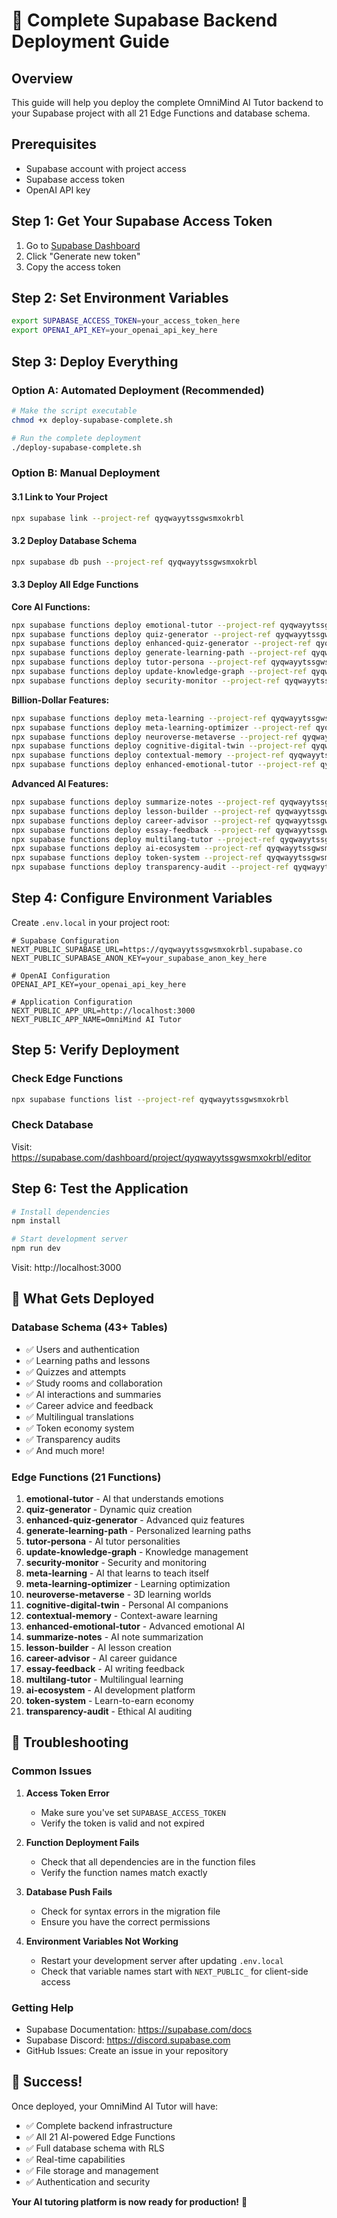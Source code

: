 # 🚀 Complete Supabase Backend Deployment Guide

## Overview
This guide will help you deploy the complete OmniMind AI Tutor backend to your Supabase project with all 21 Edge Functions and database schema.

## Prerequisites
- Supabase account with project access
- Supabase access token
- OpenAI API key

## Step 1: Get Your Supabase Access Token

1. Go to [Supabase Dashboard](https://supabase.com/dashboard/account/tokens)
2. Click "Generate new token"
3. Copy the access token

## Step 2: Set Environment Variables

```bash
export SUPABASE_ACCESS_TOKEN=your_access_token_here
export OPENAI_API_KEY=your_openai_api_key_here
```

## Step 3: Deploy Everything

### Option A: Automated Deployment (Recommended)
```bash
# Make the script executable
chmod +x deploy-supabase-complete.sh

# Run the complete deployment
./deploy-supabase-complete.sh
```

### Option B: Manual Deployment

#### 3.1 Link to Your Project
```bash
npx supabase link --project-ref qyqwayytssgwsmxokrbl
```

#### 3.2 Deploy Database Schema
```bash
npx supabase db push --project-ref qyqwayytssgwsmxokrbl
```

#### 3.3 Deploy All Edge Functions

**Core AI Functions:**
```bash
npx supabase functions deploy emotional-tutor --project-ref qyqwayytssgwsmxokrbl
npx supabase functions deploy quiz-generator --project-ref qyqwayytssgwsmxokrbl
npx supabase functions deploy enhanced-quiz-generator --project-ref qyqwayytssgwsmxokrbl
npx supabase functions deploy generate-learning-path --project-ref qyqwayytssgwsmxokrbl
npx supabase functions deploy tutor-persona --project-ref qyqwayytssgwsmxokrbl
npx supabase functions deploy update-knowledge-graph --project-ref qyqwayytssgwsmxokrbl
npx supabase functions deploy security-monitor --project-ref qyqwayytssgwsmxokrbl
```

**Billion-Dollar Features:**
```bash
npx supabase functions deploy meta-learning --project-ref qyqwayytssgwsmxokrbl
npx supabase functions deploy meta-learning-optimizer --project-ref qyqwayytssgwsmxokrbl
npx supabase functions deploy neuroverse-metaverse --project-ref qyqwayytssgwsmxokrbl
npx supabase functions deploy cognitive-digital-twin --project-ref qyqwayytssgwsmxokrbl
npx supabase functions deploy contextual-memory --project-ref qyqwayytssgwsmxokrbl
npx supabase functions deploy enhanced-emotional-tutor --project-ref qyqwayytssgwsmxokrbl
```

**Advanced AI Features:**
```bash
npx supabase functions deploy summarize-notes --project-ref qyqwayytssgwsmxokrbl
npx supabase functions deploy lesson-builder --project-ref qyqwayytssgwsmxokrbl
npx supabase functions deploy career-advisor --project-ref qyqwayytssgwsmxokrbl
npx supabase functions deploy essay-feedback --project-ref qyqwayytssgwsmxokrbl
npx supabase functions deploy multilang-tutor --project-ref qyqwayytssgwsmxokrbl
npx supabase functions deploy ai-ecosystem --project-ref qyqwayytssgwsmxokrbl
npx supabase functions deploy token-system --project-ref qyqwayytssgwsmxokrbl
npx supabase functions deploy transparency-audit --project-ref qyqwayytssgwsmxokrbl
```

## Step 4: Configure Environment Variables

Create `.env.local` in your project root:

```env
# Supabase Configuration
NEXT_PUBLIC_SUPABASE_URL=https://qyqwayytssgwsmxokrbl.supabase.co
NEXT_PUBLIC_SUPABASE_ANON_KEY=your_supabase_anon_key_here

# OpenAI Configuration
OPENAI_API_KEY=your_openai_api_key_here

# Application Configuration
NEXT_PUBLIC_APP_URL=http://localhost:3000
NEXT_PUBLIC_APP_NAME=OmniMind AI Tutor
```

## Step 5: Verify Deployment

### Check Edge Functions
```bash
npx supabase functions list --project-ref qyqwayytssgwsmxokrbl
```

### Check Database
Visit: https://supabase.com/dashboard/project/qyqwayytssgwsmxokrbl/editor

## Step 6: Test the Application

```bash
# Install dependencies
npm install

# Start development server
npm run dev
```

Visit: http://localhost:3000

## 🎯 What Gets Deployed

### Database Schema (43+ Tables)
- ✅ Users and authentication
- ✅ Learning paths and lessons
- ✅ Quizzes and attempts
- ✅ Study rooms and collaboration
- ✅ AI interactions and summaries
- ✅ Career advice and feedback
- ✅ Multilingual translations
- ✅ Token economy system
- ✅ Transparency audits
- ✅ And much more!

### Edge Functions (21 Functions)
1. **emotional-tutor** - AI that understands emotions
2. **quiz-generator** - Dynamic quiz creation
3. **enhanced-quiz-generator** - Advanced quiz features
4. **generate-learning-path** - Personalized learning paths
5. **tutor-persona** - AI tutor personalities
6. **update-knowledge-graph** - Knowledge management
7. **security-monitor** - Security and monitoring
8. **meta-learning** - AI that learns to teach itself
9. **meta-learning-optimizer** - Learning optimization
10. **neuroverse-metaverse** - 3D learning worlds
11. **cognitive-digital-twin** - Personal AI companions
12. **contextual-memory** - Context-aware learning
13. **enhanced-emotional-tutor** - Advanced emotional AI
14. **summarize-notes** - AI note summarization
15. **lesson-builder** - AI lesson creation
16. **career-advisor** - AI career guidance
17. **essay-feedback** - AI writing feedback
18. **multilang-tutor** - Multilingual learning
19. **ai-ecosystem** - AI development platform
20. **token-system** - Learn-to-earn economy
21. **transparency-audit** - Ethical AI auditing

## 🔧 Troubleshooting

### Common Issues

1. **Access Token Error**
   - Make sure you've set `SUPABASE_ACCESS_TOKEN`
   - Verify the token is valid and not expired

2. **Function Deployment Fails**
   - Check that all dependencies are in the function files
   - Verify the function names match exactly

3. **Database Push Fails**
   - Check for syntax errors in the migration file
   - Ensure you have the correct permissions

4. **Environment Variables Not Working**
   - Restart your development server after updating `.env.local`
   - Check that variable names start with `NEXT_PUBLIC_` for client-side access

### Getting Help

- Supabase Documentation: https://supabase.com/docs
- Supabase Discord: https://discord.supabase.com
- GitHub Issues: Create an issue in your repository

## 🎉 Success!

Once deployed, your OmniMind AI Tutor will have:
- ✅ Complete backend infrastructure
- ✅ All 21 AI-powered Edge Functions
- ✅ Full database schema with RLS
- ✅ Real-time capabilities
- ✅ File storage and management
- ✅ Authentication and security

**Your AI tutoring platform is now ready for production!** 🚀